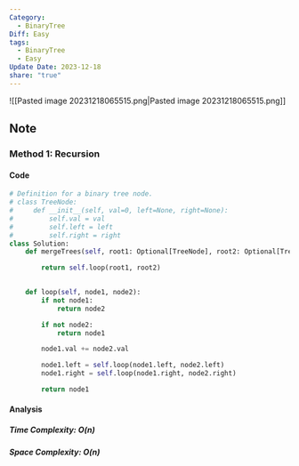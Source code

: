 ```yaml
---
Category:
  - BinaryTree
Diff: Easy
tags:
  - BinaryTree
  - Easy
Update Date: 2023-12-18
share: "true"
---
```


![[Pasted image 20231218065515.png|Pasted image 20231218065515.png]]
## Note

### Method 1: Recursion

#### Code
```python
# Definition for a binary tree node.
# class TreeNode:
#     def __init__(self, val=0, left=None, right=None):
#         self.val = val
#         self.left = left
#         self.right = right
class Solution:
    def mergeTrees(self, root1: Optional[TreeNode], root2: Optional[TreeNode]) -> Optional[TreeNode]:

        return self.loop(root1, root2)
        

    def loop(self, node1, node2):
        if not node1:
            return node2

        if not node2:
            return node1

        node1.val += node2.val

        node1.left = self.loop(node1.left, node2.left)
        node1.right = self.loop(node1.right, node2.right)

        return node1
```
#### Analysis
##### Time Complexity: $O(n)$
##### Space Complexity: $O(n)$

